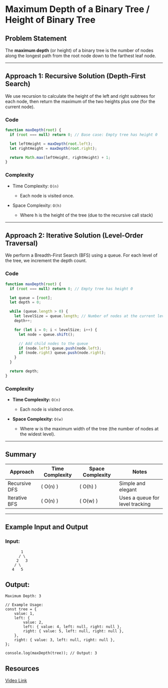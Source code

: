 # Maximum Depth of a Binary Tree / Height of Binary Tree

## Problem Statement

The **maximum depth** (or height) of a binary tree is the number of nodes along the longest path from the root node down to the farthest leaf node.

---

## Approach 1: Recursive Solution (Depth-First Search)

We use recursion to calculate the height of the left and right subtrees for each node, then return the maximum of the two heights plus one (for the current node).

### Code

```javascript
function maxDepth(root) {
  if (root === null) return 0; // Base case: Empty tree has height 0

  let leftHeight = maxDepth(root.left);
  let rightHeight = maxDepth(root.right);

  return Math.max(leftHeight, rightHeight) + 1;
}
```

### Complexity

- Time Complexity: `O(n)`

  - Each node is visited once.

- Space Complexity: `O(h)`
  - Where h is the height of the tree (due to the recursive call stack)

---

## Approach 2: Iterative Solution (Level-Order Traversal)

We perform a Breadth-First Search (BFS) using a queue. For each level of the tree, we increment the depth count.

### Code

```javascript
function maxDepth(root) {
  if (root === null) return 0; // Empty tree has height 0

  let queue = [root];
  let depth = 0;

  while (queue.length > 0) {
    let levelSize = queue.length; // Number of nodes at the current level
    depth++;

    for (let i = 0; i < levelSize; i++) {
      let node = queue.shift();

      // Add child nodes to the queue
      if (node.left) queue.push(node.left);
      if (node.right) queue.push(node.right);
    }
  }

  return depth;
}
```

### Complexity

- **Time Complexity:** `O(n)`

  - Each node is visited once.

- **Space Complexity:** `O(w)`
  - Where w is the maximum width of the tree (the number of nodes at the widest level).

---

## Summary

| Approach      | Time Complexity | Space Complexity | Notes                           |
| ------------- | --------------- | ---------------- | ------------------------------- |
| Recursive DFS | \( O(n) \)      | \( O(h) \)       | Simple and elegant              |
| Iterative BFS | \( O(n) \)      | \( O(w) \)       | Uses a queue for level tracking |

---

## Example Input and Output

### Input:

```text
       1
      / \
     2   3
    / \
   4   5
```

## Output:

```text
Maximum Depth: 3
```

```
// Example Usage:
const tree = {
    value: 1,
    left: {
        value: 2,
        left: { value: 4, left: null, right: null },
        right: { value: 5, left: null, right: null },
    },
    right: { value: 3, left: null, right: null },
};

console.log(maxDepth(tree)); // Output: 3
```

## Resources

[Video Link](https://www.youtube.com/watch?v=eD3tmO66aBA&t=269s&ab_channel=takeUforward)
